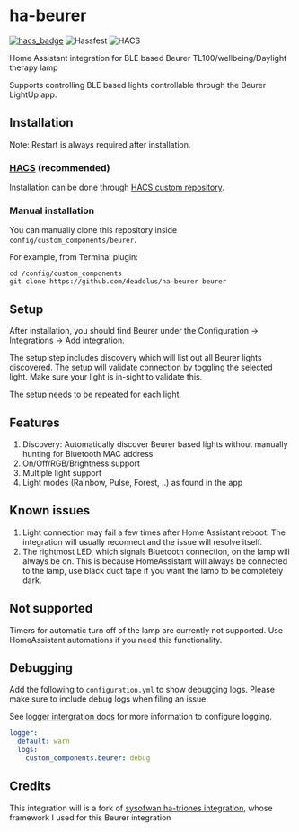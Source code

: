 # ha-beurer
[![hacs_badge](https://img.shields.io/badge/HACS-Custom-41BDF5.svg)](https://github.com/deadolus/ha-beurer)
![Hassfest](https://github.com/deadolus/ha-beurer/actions/workflows/hassfest.yaml/badge.svg)
![HACS](https://github.com/deadolus/ha-beurer/actions/workflows/hacs.yml/badge.svg)

Home Assistant integration for BLE based Beurer TL100/wellbeing/Daylight therapy lamp

Supports controlling BLE based lights controllable through the Beurer LightUp app.

## Installation

Note: Restart is always required after installation.

### [HACS](https://hacs.xyz/) (recommended)
Installation can be done through [HACS custom repository](https://hacs.xyz/docs/faq/custom_repositories).

### Manual installation
You can manually clone this repository inside `config/custom_components/beurer`.

For  example, from Terminal plugin:
```
cd /config/custom_components
git clone https://github.com/deadolus/ha-beurer beurer
```

## Setup
After installation, you should find Beurer under the Configuration -> Integrations -> Add integration.

The setup step includes discovery which will list out all Beurer lights discovered. The setup will validate connection by toggling the selected light. Make sure your light is in-sight to validate this.

The setup needs to be repeated for each light.

## Features
1. Discovery: Automatically discover Beurer based lights without manually hunting for Bluetooth MAC address
2. On/Off/RGB/Brightness support
3. Multiple light support
4. Light modes (Rainbow, Pulse, Forest, ..) as found in the app

## Known issues
1. Light connection may fail a few times after Home Assistant reboot. The integration will usually reconnect and the issue will resolve itself.
2. The rightmost LED, which signals Bluetooth connection, on the lamp will always be on.
   This is because HomeAssistant will always be connected to the lamp, use black duct tape if you want the lamp to be completely dark.

## Not supported
Timers for automatic turn off of the lamp are currently not supported. 
Use HomeAssistant automations if you need this functionality.

## Debugging
Add the following to `configuration.yml` to show debugging logs. Please make sure to include debug logs when filing an issue.

See [logger intergration docs](https://www.home-assistant.io/integrations/logger/) for more information to configure logging.

```yml
logger:
  default: warn
  logs:
    custom_components.beurer: debug
```

## Credits
This integration will is a fork of [sysofwan ha-triones integration](https://github.com/sysofwan/ha-triones), whose framework I used for this Beurer integration
